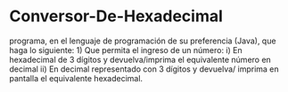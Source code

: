 # Conversor-De-Hexadecimal
programa, en el lenguaje de programación de su preferencia (Java), que haga lo siguiente: 1) Que permita el ingreso de un número: i) En hexadecimal de 3 dígitos y devuelva/imprima el equivalente número en decimal  ii) En decimal representado con 3 dígitos y devuelva/ imprima en pantalla el equivalente hexadecimal.
